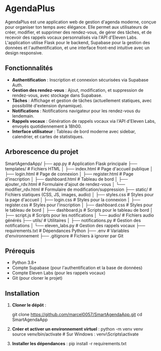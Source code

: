 # AgendaPlus

AgendaPlus est une application web de gestion d'agenda moderne, conçue pour organiser ton temps avec élégance. Elle permet aux utilisateurs de créer, modifier, et supprimer des rendez-vous, de gérer des tâches, et de recevoir des rappels vocaux personnalisés via l'API d'Eleven Labs. L'application utilise Flask pour le backend, Supabase pour la gestion des données et l'authentification, et une interface front-end intuitive avec un design responsive.

## Fonctionnalités

- **Authentification** : Inscription et connexion sécurisées via Supabase Auth.
- **Gestion des rendez-vous** : Ajout, modification, et suppression de rendez-vous, avec stockage dans Supabase.
- **Tâches** : Affichage et gestion de tâches (actuellement statiques, avec possibilité d'extension dynamique).
- **Notifications** : Notifications navigateur pour les rendez-vous du lendemain.
- **Rappels vocaux** : Génération de rappels vocaux via l'API d'Eleven Labs, envoyés quotidiennement à 18h00.
- **Interface utilisateur** : Tableau de bord moderne avec sidebar, calendrier, et cartes de statistiques.

## Arborescence du projet
SmartAgendaApp/
├── app.py                 # Application Flask principale
├── templates/            # Fichiers HTML
│   ├── index.html        # Page d'accueil publique
│   ├── login.html        # Page de connexion
│   ├── register.html     # Page d'inscription
│   ├── dashboard.html    # Tableau de bord
│   ├── ajouter_rdv.html  # Formulaire d'ajout de rendez-vous
│   └── modifier_rdv.html # Formulaire de modification/suppression
├── static/               # Fichiers statiques (CSS, JS, images, audio)
│   ├── styles.css        # Styles pour la page d'accueil
│   ├── login.css         # Styles pour la connexion
│   ├── register.css      # Styles pour l'inscription
│   ├── dashboard.css     # Styles pour le tableau de bord
│   ├── dashboard.js      # Scripts pour le tableau de bord
│   ├── script.js         # Scripts pour les notifications
│   └── audio/            # Fichiers audio générés
├── utils/                # Utilitaires
│   ├── notifications.py  # Gestion des notifications
│   └── eleven_labs.py    # Gestion des rappels vocaux
├── requirements.txt      # Dépendances Python
├── .env                  # Variables d'environnement
├── .gitignore            # Fichiers à ignorer par Git

## Prérequis

- Python 3.8+
- Compte Supabase (pour l'authentification et la base de données)
- Compte Eleven Labs (pour les rappels vocaux)
- Git (pour cloner le projet)

## Installation

1. **Cloner le dépôt** :

   git clone https://github.com/marcel0057/SmartAgendaApp.git
   cd SmartAgendaApp

2. **Créer et activer un environnement virtuel** :
    python -m venv venv
    source venv/bin/activate  # Sur Windows : venv\Scripts\activate

3. **Installer les dépendances** :
    pip install -r requirements.txt